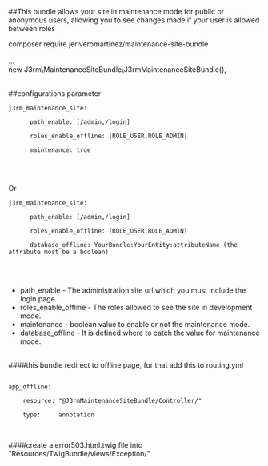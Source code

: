 ##This bundle allows your site in maintenance mode for public or anonymous users, allowing you to see changes made if your user is allowed between roles

composer require jeriveromartinez/maintenance-site-bundle<br/>
<br/>
...<br/>
new J3rm\MaintenanceSiteBundle\J3rmMaintenanceSiteBundle(),

</br>
##configurations parameter

<pre><code>j3rm_maintenance_site:<br/>
      path_enable: [/admin,/login] <br/>
      roles_enable_offline: [ROLE_USER,ROLE_ADMIN]<br/>
      maintenance: true<br/></code>
</pre><br/>
Or<br/>
<pre><code>j3rm_maintenance_site:<br/>
      path_enable: [/admin,/login] <br/>
      roles_enable_offline: [ROLE_USER,ROLE_ADMIN]<br/>
      database_offline: YourBundle:YourEntity:attributeName (the attribute most be a boolean)<br/></code>
</pre><br/>
<ul>
<li>path_enable - The administration site url which you must include the login page.</li>
<li>roles_enable_offline - The roles allowed to see the site in development mode.</li>
<li>maintenance - boolean value to enable or not the maintenance mode.</li>
<li>database_offline - It is defined where to catch the value for maintenance mode.</li>
</ul>

<br/>
####this bundle redirect to offline page, for that add this to routing.yml<br/>
<pre><code>
app_offline:<br/>
    resource: "@J3rmMaintenanceSiteBundle/Controller/"<br/>
    type:     annotation<br/>
</code></pre>
<br/>
####create a error503.html.twig file into "Resources/TwigBundle/views/Exception/"
